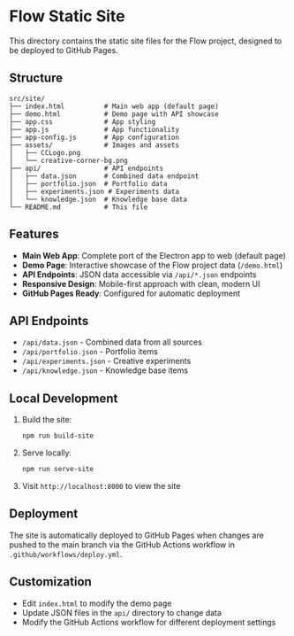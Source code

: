 # Flow Static Site

This directory contains the static site files for the Flow project, designed to be deployed to GitHub Pages.

## Structure

```
src/site/
├── index.html          # Main web app (default page)
├── demo.html           # Demo page with API showcase
├── app.css             # App styling
├── app.js              # App functionality
├── app-config.js       # App configuration
├── assets/             # Images and assets
│   ├── CCLogo.png
│   └── creative-corner-bg.png
├── api/                # API endpoints
│   ├── data.json       # Combined data endpoint
│   ├── portfolio.json  # Portfolio data
│   ├── experiments.json # Experiments data
│   └── knowledge.json  # Knowledge base data
└── README.md           # This file
```

## Features

- **Main Web App**: Complete port of the Electron app to web (default page)
- **Demo Page**: Interactive showcase of the Flow project data (`/demo.html`)
- **API Endpoints**: JSON data accessible via `/api/*.json` endpoints
- **Responsive Design**: Mobile-first approach with clean, modern UI
- **GitHub Pages Ready**: Configured for automatic deployment

## API Endpoints

- `/api/data.json` - Combined data from all sources
- `/api/portfolio.json` - Portfolio items
- `/api/experiments.json` - Creative experiments
- `/api/knowledge.json` - Knowledge base items

## Local Development

1. Build the site:
   ```bash
   npm run build-site
   ```

2. Serve locally:
   ```bash
   npm run serve-site
   ```

3. Visit `http://localhost:8000` to view the site

## Deployment

The site is automatically deployed to GitHub Pages when changes are pushed to the main branch via the GitHub Actions workflow in `.github/workflows/deploy.yml`.

## Customization

- Edit `index.html` to modify the demo page
- Update JSON files in the `api/` directory to change data
- Modify the GitHub Actions workflow for different deployment settings
